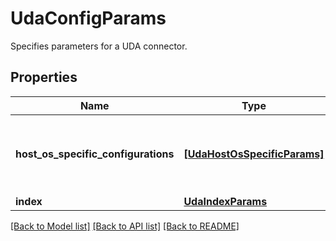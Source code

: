 # UdaConfigParams

Specifies parameters for a UDA connector.

## Properties
Name | Type | Description | Notes
------------ | ------------- | ------------- | -------------
**host_os_specific_configurations** | [**[UdaHostOsSpecificParams]**](UdaHostOsSpecificParams.md) | Array of parameters for different host operating systems. | [optional] 
**index** | [**UdaIndexParams**](UdaIndexParams.md) |  | [optional] 

[[Back to Model list]](../README.md#documentation-for-models) [[Back to API list]](../README.md#documentation-for-api-endpoints) [[Back to README]](../README.md)


